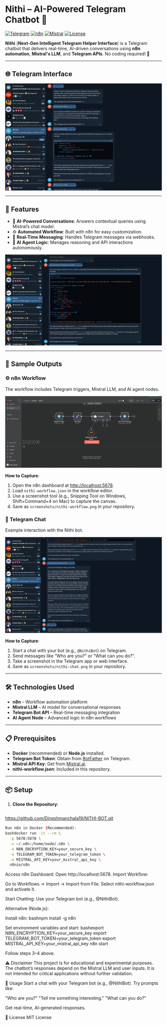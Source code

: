 # Nithi – AI-Powered Telegram Chatbot 🤖

[![Telegram](https://img.shields.io/badge/Platform-Telegram-blue)](https://telegram.org)
[![n8n](https://img.shields.io/badge/Automation-n8n-orange)](https://n8n.io)
[![Mistral](https://img.shields.io/badge/AI-Mistral%20Chat%20Model-purple)](https://mistral.ai)
[![License](https://img.shields.io/badge/License-MIT-yellow)](LICENSE)

**Nithi** (**Next-Gen Intelligent Telegram Helper Interface**) is a Telegram chatbot that delivers real-time, AI-driven conversations using **n8n automation**, **Mistral's LLM**, and **Telegram APIs**. No coding required! 🚀

---

## 🌐 Telegram Interface

![Nithi Telegram Chat](screenshots/1.png)

---

## 🚀 Features

- 🤖 **AI-Powered Conversations**: Answers contextual queries using Mistral’s chat model.
- ⚙️ **Automated Workflow**: Built with n8n for easy customization.
- 📡 **Real-Time Messaging**: Handles Telegram messages via webhooks.
- 🧠 **AI Agent Logic**: Manages reasoning and API interactions autonomously.


![Nithi Telegram Chat](screenshots/2.png)



---

## 🧪 Sample Outputs

### ⚙️ n8n Workflow
The workflow includes Telegram triggers, Mistral LLM, and AI agent nodes.

![Nithi Workflow](screenshots/4.png)

**How to Capture**:
1. Open the n8n dashboard at [http://localhost:5678](http://localhost:5678).
2. Load `nithi-workflow.json` in the workflow editor.
3. Use a screenshot tool (e.g., Snipping Tool on Windows, Shift+Command+4 on Mac) to capture the canvas.
4. Save as `screenshots/nithi-workflow.png` in your repository.

### 📱 Telegram Chat
Example interaction with the Nithi bot.

![Nithi Chat](screenshots/3.png)

**How to Capture**:
1. Start a chat with your bot (e.g., `@NithiBot`) on Telegram.
2. Send messages like “Who are you?” or “What can you do?”.
3. Take a screenshot in the Telegram app or web interface.
4. Save as `screenshots/nithi-chat.png` in your repository.

---

## 🛠️ Technologies Used

- **n8n** – Workflow automation platform
- **Mistral LLM** – AI model for conversational responses
- **Telegram Bot API** – Real-time messaging integration
- **AI Agent Node** – Advanced logic in n8n workflows

---

## 📋 Prerequisites

- **Docker** (recommended) or **Node.js** installed.
- **Telegram Bot Token**: Obtain from [BotFather](https://t.me/BotFather) on Telegram.
- **Mistral API Key**: Get from [Mistral.ai](https://mistral.ai).
- **nithi-workflow.json**: Included in this repository.

---

## 📦 Setup

1. **Clone the Repository**:
   ```bash
 https://github.com/Dineshmanchala19/NITHI-BOT.git


```bash
Run n8n in Docker (Recommended):
bashdocker run -it --rm \
  -p 5678:5678 \
  -v ~/.n8n:/home/node/.n8n \
  -e N8N_ENCRYPTION_KEY=your_secure_key \
  -e TELEGRAM_BOT_TOKEN=your_telegram_token \
  -e MISTRAL_API_KEY=your_mistral_api_key \
  n8nio/n8n
```
Access n8n Dashboard: Open http://localhost:5678.
Import Workflow:

Go to Workflows → Import → Import from File.
Select nithi-workflow.json and activate it.


Start Chatting: Use your Telegram bot (e.g., @NithiBot).

Alternative (Node.js):

Install n8n:
bashnpm install -g n8n

Set environment variables and start:
bashexport N8N_ENCRYPTION_KEY=your_secure_key
export TELEGRAM_BOT_TOKEN=your_telegram_token
export MISTRAL_API_KEY=your_mistral_api_key
n8n start

Follow steps 3–4 above.


⚠️ Disclaimer
This project is for educational and experimental purposes. The chatbot’s responses depend on the Mistral LLM and user inputs. It is not intended for critical applications without further validation.

📌 Usage
Start a chat with your Telegram bot (e.g., @NithiBot).
Try prompts like:

"Who are you?"
"Tell me something interesting."
"What can you do?"

Get real-time, AI-generated responses.


📜 License
MIT License
